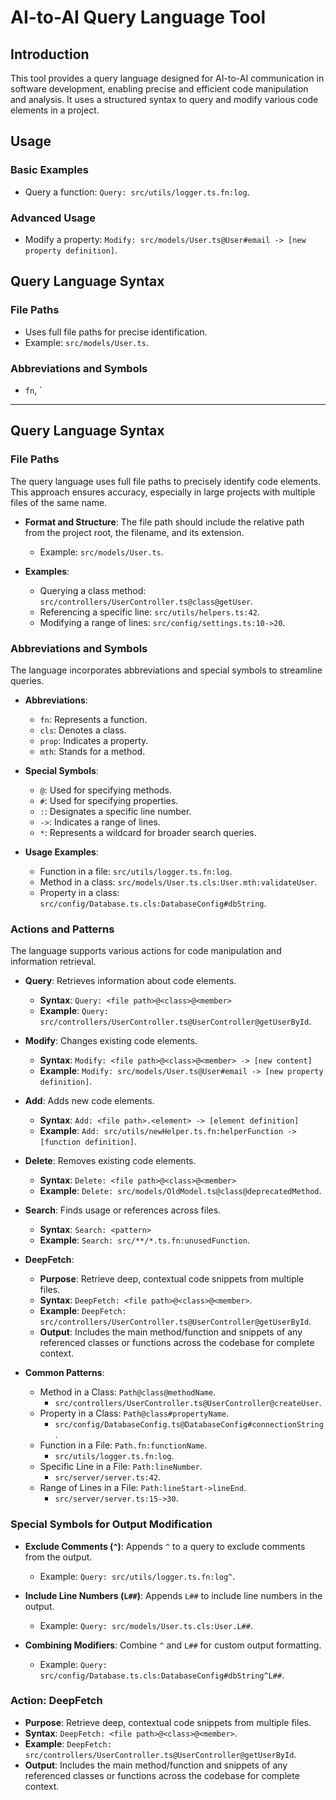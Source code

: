 # AI-to-AI Query Language Tool

## Introduction

This tool provides a query language designed for AI-to-AI communication in software development, enabling precise and efficient code manipulation and analysis. It uses a structured syntax to query and modify various code elements in a project.

## Usage

### Basic Examples

- Query a function: `Query: src/utils/logger.ts.fn:log`.

### Advanced Usage

- Modify a property: `Modify: src/models/User.ts@User#email -> [new property definition]`.

## Query Language Syntax

### File Paths

- Uses full file paths for precise identification.
- Example: `src/models/User.ts`.

### Abbreviations and Symbols

- `fn`, `

---

## Query Language Syntax

### File Paths

The query language uses full file paths to precisely identify code elements. This approach ensures accuracy, especially in large projects with multiple files of the same name.

- **Format and Structure**: The file path should include the relative path from the project root, the filename, and its extension.

  - Example: `src/models/User.ts`.

- **Examples**:
  - Querying a class method: `src/controllers/UserController.ts@class@getUser`.
  - Referencing a specific line: `src/utils/helpers.ts:42`.
  - Modifying a range of lines: `src/config/settings.ts:10->20`.

### Abbreviations and Symbols

The language incorporates abbreviations and special symbols to streamline queries.

- **Abbreviations**:

  - `fn`: Represents a function.
  - `cls`: Denotes a class.
  - `prop`: Indicates a property.
  - `mth`: Stands for a method.

- **Special Symbols**:

  - `@`: Used for specifying methods.
  - `#`: Used for specifying properties.
  - `:`: Designates a specific line number.
  - `->`: Indicates a range of lines.
  - `*`: Represents a wildcard for broader search queries.

- **Usage Examples**:
  - Function in a file: `src/utils/logger.ts.fn:log`.
  - Method in a class: `src/models/User.ts.cls:User.mth:validateUser`.
  - Property in a class: `src/config/Database.ts.cls:DatabaseConfig#dbString`.

### Actions and Patterns

The language supports various actions for code manipulation and information retrieval.

- **Query**: Retrieves information about code elements.

  - **Syntax**: `Query: <file path>@<class>@<member>`
  - **Example**: `Query: src/controllers/UserController.ts@UserController@getUserById`.

- **Modify**: Changes existing code elements.

  - **Syntax**: `Modify: <file path>@<class>@<member> -> [new content]`
  - **Example**: `Modify: src/models/User.ts@User#email -> [new property definition]`.

- **Add**: Adds new code elements.

  - **Syntax**: `Add: <file path>.<element> -> [element definition]`
  - **Example**: `Add: src/utils/newHelper.ts.fn:helperFunction -> [function definition]`.

- **Delete**: Removes existing code elements.

  - **Syntax**: `Delete: <file path>@<class>@<member>`
  - **Example**: `Delete: src/models/OldModel.ts@class@deprecatedMethod`.

- **Search**: Finds usage or references across files.

  - **Syntax**: `Search: <pattern>`
  - **Example**: `Search: src/**/*.ts.fn:unusedFunction`.

- **DeepFetch**:

  - **Purpose**: Retrieve deep, contextual code snippets from multiple files.
  - **Syntax**: `DeepFetch: <file path>@<class>@<member>`.
  - **Example**: `DeepFetch: src/controllers/UserController.ts@UserController@getUserById`.
  - **Output**: Includes the main method/function and snippets of any referenced classes or functions across the codebase for complete context.

- **Common Patterns**:
  - Method in a Class: `Path@class@methodName`.
    - `src/controllers/UserController.ts@UserController@createUser`.
  - Property in a Class: `Path@class#propertyName`.
    - `src/config/DatabaseConfig.ts@DatabaseConfig#connectionString`.
  - Function in a File: `Path.fn:functionName`.
    - `src/utils/logger.ts.fn:log`.
  - Specific Line in a File: `Path:lineNumber`.
    - `src/server/server.ts:42`.
  - Range of Lines in a File: `Path:lineStart->lineEnd`.
    - `src/server/server.ts:15->30`.

### Special Symbols for Output Modification

- **Exclude Comments (`^`)**: Appends `^` to a query to exclude comments from the output.

  - Example: `Query: src/utils/logger.ts.fn:log^`.

- **Include Line Numbers (`L##`)**: Appends `L##` to include line numbers in the output.

  - Example: `Query: src/models/User.ts.cls:User.L##`.

- **Combining Modifiers**: Combine `^` and `L##` for custom output formatting.
  - Example: `Query: src/config/Database.ts.cls:DatabaseConfig#dbString^L##`.

### Action: DeepFetch

- **Purpose**: Retrieve deep, contextual code snippets from multiple files.
- **Syntax**: `DeepFetch: <file path>@<class>@<member>`.
- **Example**: `DeepFetch: src/controllers/UserController.ts@UserController@getUserById`.
- **Output**: Includes the main method/function and snippets of any referenced classes or functions across the codebase for complete context.
